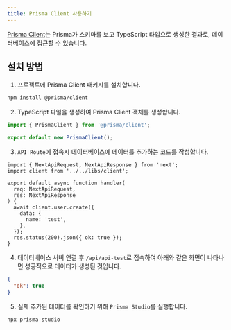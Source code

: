 ```yaml
---
title: Prisma Client 사용하기
---
```


[Prisma Client](https://www.prisma.io/docs/concepts/components/prisma-client)는 Prisma가 스키마를 보고 TypeScript 타입으로 생성한 결과로, 데이터베이스에 접근할 수 있습니다.

## 설치 방법

1. 프로젝트에 Prisma Client 패키지를 설치합니다.

```bash
npm install @prisma/client
```

2. TypeScript 파일을 생성하여 Prisma Client 객체를 생성합니다.

```ts
import { PrismaClient } from '@prisma/client';

export default new PrismaClient();
```

3. `API Route`에 접속시 데이터베이스에 데이터를 추가하는 코드를 작성합니다.

```tsx title="/pages/api/api-test.tsx"
import { NextApiRequest, NextApiResponse } from 'next';
import client from '../../libs/client';

export default async function handler(
  req: NextApiRequest,
  res: NextApiResponse
) {
  await client.user.create({
    data: {
      name: 'test',
    },
  });
  res.status(200).json({ ok: true });
}
```

4. 데이터베이스 서버 연결 후 `/api/api-test`로 접속하여 아래와 같은 화면이 나타나면 성공적으로 데이터가 생성된 것입니다.

```json
{
  "ok": true
}
```

5. 실제 추가된 데이터를 확인하기 위해 `Prisma Studio`를 실행합니다.

```bash
npx prisma studio
```
